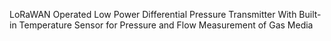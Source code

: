 LoRaWAN Operated Low Power Differential Pressure Transmitter With Built-in Temperature Sensor for Pressure and Flow Measurement of Gas Media
